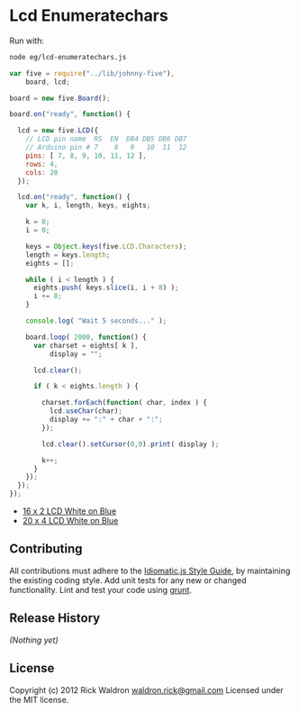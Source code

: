 # Lcd Enumeratechars

Run with:
```bash
node eg/lcd-enumeratechars.js
```


```javascript
var five = require("../lib/johnny-five"),
    board, lcd;

board = new five.Board();

board.on("ready", function() {

  lcd = new five.LCD({
    // LCD pin name  RS  EN  DB4 DB5 DB6 DB7
    // Arduino pin # 7    8   9   10  11  12
    pins: [ 7, 8, 9, 10, 11, 12 ],
    rows: 4,
    cols: 20
  });

  lcd.on("ready", function() {
    var k, i, length, keys, eights;

    k = 0;
    i = 0;

    keys = Object.keys(five.LCD.Characters);
    length = keys.length;
    eights = [];

    while ( i < length ) {
      eights.push( keys.slice(i, i + 8) );
      i += 8;
    }

    console.log( "Wait 5 seconds..." );

    board.loop( 2000, function() {
      var charset = eights[ k ],
          display = "";

      lcd.clear();

      if ( k < eights.length ) {

        charset.forEach(function( char, index ) {
          lcd.useChar(char);
          display += ":" + char + ":";
        });

        lcd.clear().setCursor(0,0).print( display );

        k++;
      }
    });
  });
});


```







- [16 x 2 LCD White on Blue](http://www.hacktronics.com/LCDs/16-x-2-LCD-White-on-Blue/flypage.tpl.html)
- [20 x 4 LCD White on Blue](http://www.hacktronics.com/LCDs/20-x-4-LCD-White-on-Blue/flypage.tpl.html)





## Contributing
All contributions must adhere to the [Idiomatic.js Style Guide](https://github.com/rwldrn/idiomatic.js),
by maintaining the existing coding style. Add unit tests for any new or changed functionality. Lint and test your code using [grunt](https://github.com/cowboy/grunt).

## Release History
_(Nothing yet)_

## License
Copyright (c) 2012 Rick Waldron <waldron.rick@gmail.com>
Licensed under the MIT license.
